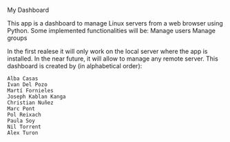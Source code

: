 My Dashboard

This app is a dashboard to manage Linux servers from a web browser using Python. Some implemented functionalities will be:
    Manage users
    Manage groups

In the first realese it will only work on the local server where the app is installed. In the near future, it will allow to manage any remote server. This dashboard is created by (in alphabetical order):

    Alba Casas
    Ivan Del Pozo
    Martí Fornieles
    Joseph Kablan Kanga
    Christian Nuñez
    Marc Pont
    Pol Reixach
    Paula Soy
    Nil Torrent
    Alex Turon 